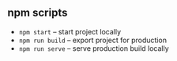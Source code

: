 ## npm scripts

- `npm start` – start project locally
- `npm run build` – export project for production
- `npm run serve` – serve production build locally
